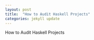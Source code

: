 ```yaml
---
layout: post
title:  "How to Audit Haskell Projects"
categories: jekyll update
---
```


How to Audit Haskell Projects

<!--more-->
